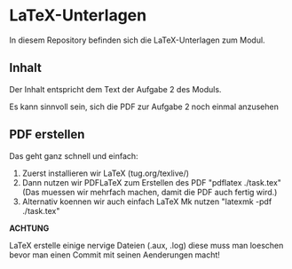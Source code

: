LaTeX-Unterlagen
===============

In diesem Repository befinden sich die LaTeX-Unterlagen zum Modul.

Inhalt
----

Der Inhalt entspricht dem Text der Aufgabe 2 des Moduls.

Es kann sinnvoll sein, sich die PDF zur Aufgabe 2 noch einmal
anzusehen


PDF erstellen
-----------

Das geht ganz schnell und einfach:

1. Zuerst installieren wir LaTeX (tug.org/texlive/)
2. Dann nutzen wir PDFLaTeX zum Erstellen des PDF
	"pdflatex ./task.tex" (Das muessen wir mehrfach machen, damit die PDF auch fertig wird.)
3. Alternativ koennen wir auch einfach LaTeX Mk nutzen 
	"latexmk -pdf ./task.tex"


**ACHTUNG**

LaTeX erstelle einige nervige Dateien (.aux, .log) diese muss man loeschen bevor
man einen Commit mit seinen Aenderungen macht!
